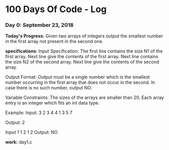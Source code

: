# 100 Days Of Code - Log

### Day 0: September 23, 2018 

**Today's Progress**: Given two arrays of integers output the smallest number in the
first array not present in the second one.

**specifications**: Input Specification: 
The first line contains the size N1 of the first array.
Next line give the contents of the first array.
Next line contains the size N2 of the second array.
Next line give the contents of the second array.

Output Format:
Output must be a single number which is the smallest number occurring
in the first array that does not occur in the second. In case there is
no such number, output NO.

Variable Constraints:
The sizes of the arrays are smaller than 20.
Each array entry is an integer which fits an int data type.

Example:
Input:
3
2 3 4
4
1 3 5 7

Output: 2

Input
1
1
2
1 2
Output: NO

**work:** day1.c 
